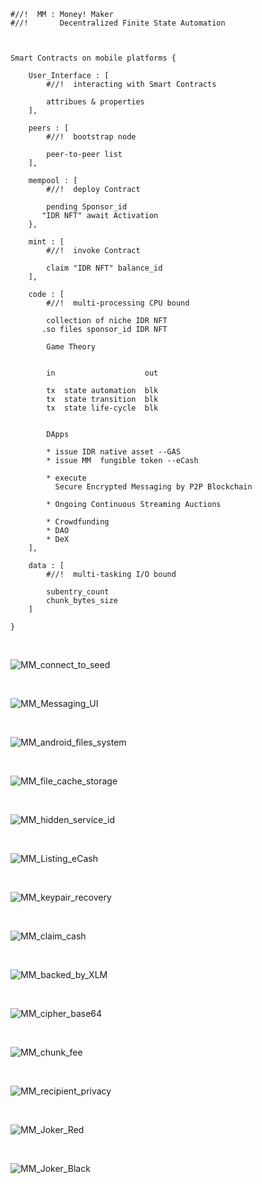 ```json:
#//!  MM : Money! Maker
#//!       Decentralized Finite State Automation



Smart Contracts on mobile platforms {

    User_Interface : [
        #//!  interacting with Smart Contracts

        attribues & properties
    ],

    peers : [
        #//!  bootstrap node

        peer-to-peer list
    ],

    mempool : [
        #//!  deploy Contract

        pending Sponsor_id
       "IDR NFT" await Activation
    },

    mint : [
        #//!  invoke Contract

        claim "IDR NFT" balance_id
    ],

    code : [
        #//!  multi-processing CPU bound

        collection of niche IDR NFT
       .so files sponsor_id IDR NFT

        Game Theory


        in                    out

        tx  state automation  blk
        tx  state transition  blk
        tx  state life-cycle  blk


        DApps

        * issue IDR native asset --GAS
        * issue MM  fungible token --eCash

        * execute
          Secure Encrypted Messaging by P2P Blockchain

        * Ongoing Continuous Streaming Auctions

        * Crowdfunding
        * DAO
        * DeX
    ],

    data : [
        #//!  multi-tasking I/O bound

        subentry_count
        chunk_bytes_size
    ]

}

```


<br />



![_MM_connect_to_seed_](_MM_con_seed_.png)



<br />



![_MM_Messaging_UI_](_MM_v0.11.0_.png)



<br />



![_MM_android_files_system_](_MM_storage_files_.png)



<br />



![_MM_file_cache_storage_](_MM_v0.22.0_.png)



<br />


![_MM_hidden_service_id_](_MM_v0.33.0_.png)



<br />



![_MM_Listing_eCash_](_MM_OHLC_.png)



<br />


![_MM_keypair_recovery_](_MM_XLM_keypair_.png)



<br />


![_MM_claim_cash_](_MM_sponsor_claim_.png)



<br />


![_MM_backed_by_XLM_](_MM_backed_by_XLM_.png)



<br />


![_MM_cipher_base64_](_MM_data_cipher_.png)



<br />


![_MM_chunk_fee_](_MM_data_chunk_.png)



<br />


![_MM_recipient_privacy_](_MM_data_privacy_.png)



<br />


![_MM_Joker_Red_](_MM_Jr_.png)



<br />


![_MM_Joker_Black_](_MM_Jb_.png)
